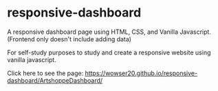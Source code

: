 # responsive-dashboard
A responsive dashboard page using HTML, CSS, and Vanilla Javascript.
(Frontend only doesn't include adding data)

For self-study purposes to study and create a responsive website using vanilla javascript.

Click here to see the page: https://wowser20.github.io/responsive-dashboard/ArtshoppeDashboard/
